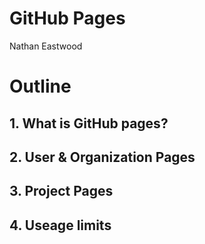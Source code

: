 # GitHub Pages
Nathan Eastwood  

# Outline



## 1. What is GitHub pages?
## 2. User & Organization Pages
## 3. Project Pages
## 4. Useage limits
